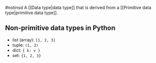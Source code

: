 #notinsd
A [[Data type|data type]] that is derived from a [[Primitive data type|primitive data type]].
## Non-primitive data types in Python
- list (array): `[1, 2, 3]`
- tuple: `(1, 2)`
- dict: `{ k: v }`
- set: `{1, 2, 3}`